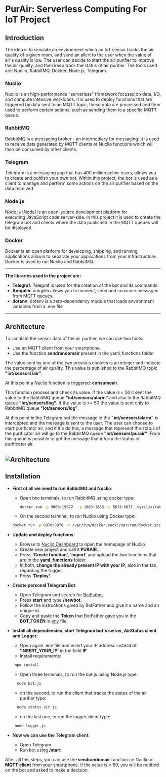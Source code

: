 # PurAir: Serverless Computing For IoT Project

## Introduction

The idea is to simulate an environment which an IoT sensor tracks the air quality of a given room, and send an allert to the user when the value of air's quality is low. The user can decide to start the air purifier to improve the air quality, and then keep track the status of air purifier. The tools used are: Nuclio, RabbitMQ, Docker, Node.js, Telegram. 

### Nuclio
Nuclio is an high-performance "serverless" framework focused on data, I/O, and compute intensive workloads. It is used to deploy functions that are triggered by data sent to an MQTT topic, these data are processed and then used to perform certain actions, such as sending them to a specific MQTT queue.

### RabbitMQ
RabbitMQ is a messaging broker - an intermediary for messaging. It is used to receive data generated by MQTT clients or Nuclio functions which will then be consumed by other clients.

### Telegram
Telegram is a messaging app that has 400 million active users, allows you to create and publish your own bot. Within this project, the bot is used as a client to manage and perform some actions on the air purifier based on the data received.

### Node.js
Node.js (Node) is an open-source development platform for executing JavaScript code server-side. In this project it is used to create the telegram bot and clients where the data published in the MQTT queues will be displayed.

### Docker
Docker is an open platform for developing, shipping, and running applications allowin to separate your applications from your infrastructure. Docker is used to run Nuclio and RabbitMQ.

----------------------------------------------------------------------------------------------------------------------------

**The libraries used in the project are:**
 - **Telegraf:** Telegraf is used for the creation of the bot and its commands.
 - **Amqplib:** amqplib allows you to connect, send and consume messages from MQTT queues.
 - **dotenv**: dotenv is a zero-dependency module that loads environment variables from a .env file 

----------------------------------------------------------------------------------------------------------------------------

## Architecture

To simulate the sensor data of the air purifier, we can use two tools:
- Use an MQTT client from your smartphone.
- Use the function **sendrandomair** present in the yaml_functions folder

The value sent by one of the two previous choices is an integer and indicate the percentage of air quality. This value is published to the RabbitMQ topic <strong>"iot/sensors/air"</strong>. 

At this point a Nuclio function is triggered: <strong>consumeair</strong>. 

This function process and check its value. If the value is < 50 it sent the value to the RabbitMQ queue <strong>"iot/sensors/alarm"</strong> and also to the RabbitMQ queue <strong>"iot/sensors/log"</strong>. If the value is >= 50 the value is sent only to RabbitMQ queue <strong>"iot/sensors/log"</strong>. 

At this point in the Telegram bot the message in the <strong>"iot/sensors/alarm"</strong> is intercepted and the message is sent to the user. The user can choose to start purificator air, and if it's do this, a message that represent the status of the purificator air will go to the RabbitMQ queue <strong>"iot/sensors/purair"</strong>. From this queue is possible to get the message that inform the status of purificator air. 

![Architecture](https://github.com/girolamo-giordano/telegrambot/blob/main/img/iot_diagram.png?raw=true)
----------------------------------------------------------------------------------------------------------------------------
## Installation
- **First of all we need to run RabbitMQ and Nuclio**:
  - Open two terminals, to run RabbitMQ using docker type:

    ```sh
    docker run -p 9000:15672  -p 1883:1883 -p 5672:5672  cyrilix/rabbitmq-mqtt
    ```
  - On the second terminal, to run Nuclio using Docker type:

  ```sh
  docker run -p 8070:8070 -v /var/run/docker.sock:/var/run/docker.sock -v /tmp:/tmp nuclio/dashboard:stable-amd64
  ```
  
- **Update and deploy functions**:

  - Browse to [Nuclio Dashboard](http://localhost:8070) to open the homepage of Nuclio.
  - Create new project and call it **PURAIR**.
  - Press '**Create function**', '**Import**' and upload the two functions that are in the **yaml_functions** folder.
  - In both, **change the already present IP with your IP**; also in the tab regarding the trigger.
  - Press **'Deploy'**.

- **Create personal Telegram Bot**:
   - Open Telegram and search for [BotFather](https://t.me/BotFather).
   - Press **start** and type **/newbot**.
   - Follow the instructions gived by BotFather and give it a name and an unique id.
   - Copy and paste the **Token** that BotFather gave you in the **BOT_TOKEN** in [env](src/.env) file;

- **Install all dependencies, start Telegram bot's server, AirStatus client and Logger**:

  - Open again .env file and insert your IP address instead of **'INSERT_YOUR_IP'** in the field **IP**.
  - Install requirements:
   ```sh
    npm install
   ```
    - Open three terminals, to run the bot.js using Node.js type:
  ```sh
    node bot.js
   ```
    - on the second, to run the client that tracks the status of the air purifier type:
  ```sh
    node status_air.js
   ```
     - on the last one, to run the logger client type:
   ```sh
    node logger.js
   ```
- **Now we can use the Telegram client**:
  - Open Telegram
  - Run bot using **/start**

After all this steps, you can use the **sendrandomair** function on Nuclio or **MQTT client** from your smartphone. If the value is < 50, you will be notified on the bot and asked to make a decision.



  
